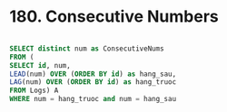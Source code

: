 # 180. Consecutive Numbers

```sql

SELECT distinct num as ConsecutiveNums 
FROM (
SELECT id, num, 
LEAD(num) OVER (ORDER BY id) as hang_sau,
LAG(num) OVER (ORDER BY id) as hang_truoc
FROM Logs) A
WHERE num = hang_truoc and num = hang_sau
```
